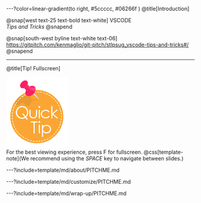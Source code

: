---?color=linear-gradient(to right, #5ccccc, #06266f ) 
@title[Introduction]

<!--
Tip! Get started with this template as follows:
Step 1. Delete the contents of this PITCHME.md file.
Step 2. Start adding your own custom slide content.
Step 3. Copy slide markdown snippets from template/md directory as needed.
-->

@snap[west text-25 text-bold text-white]
VSCODE<br>*Tips and Tricks*
@snapend

@snap[south-west byline text-white text-06]
https://gitpitch.com/kenmaglio/git-pitch/stlpsug_vscode-tips-and-tricks#/
@snapend

---
@title[Tip! Fullscreen]

![TIP](template/img/tip.png)
<br>
For the best viewing experience, press F for fullscreen.
@css[template-note](We recommend using the *SPACE* key to navigate between slides.)

---?include=template/md/about/PITCHME.md

---?include=template/md/customize/PITCHME.md

---?include=template/md/wrap-up/PITCHME.md

